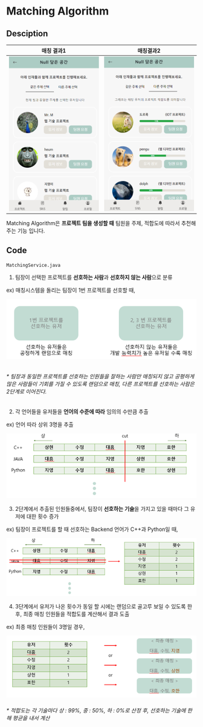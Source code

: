 # Matching Algorithm



## Desciption

|              매칭 결과1              |              매칭결과2               |
| :----------------------------------: | :----------------------------------: |
| ![1](../images/matching_result1.PNG) | ![2](../images/matching_result2.PNG) |



Matching Algorithm은 **프로젝트 팀을 생성할 때** 팀원을 주제, 적합도에 따라서 추천해주는 기능 입니다.



## Code

`MatchingService.java`



1.  팀장이 선택한 프로젝트를 **선호하는 사람**과 **선호하지 않는 사람**으로 분류

   ex) 매칭시스템을 돌리는 팀장이 1번 프로젝트를 선호할 때,

![1](../images/matching_phase1.PNG)

###### 	

###### 	* 팀장과 동일한 프로젝트를 선호하는 인원들을 잘하는 사람만 매칭되지 않고 공평하게 많은 사람들이 기회를 가질 수 있도록 랜덤으로 매칭, 다른 프로젝트를 선호하는 사람은 2단계로 이어진다.



2.  각 언어들을 유저들을 **언어의 수준에 따라** 임의의 수만큼 추출

   ex) 언어 따라 상위 3명을 추출

   ![1](../images/matching_phase2.PNG)



3.  2단계에서 추출된 인원들중에서, 팀장이 **선호하는 기술**을 가지고 있을 때마다 그 유저에 대한 횟수 증가

   ex) 팀장이 프로젝트를 할 때 선호하는 Backend 언어가 C++과  Python일 때,

![1](../images/matching_phase3.PNG)



4.  3단계에서 유저가 나온 횟수가 동일 할 시에는 랜덤으로 골고루 보일 수 있도록 한 후, 최종 매칭 인원들을 적합도를 계산해서 결과 도출

   ex) 최종 매칭 인원들이 3명일 경우,

![1](../images/matching_phase4.PNG)

###### 	* 적합도는 각 기술마다 상 : 99%, 중 : 50%, 하 : 0%로 산정 후, 선호하는 기술에 한 해 평균을 내서 계산

